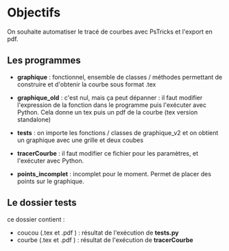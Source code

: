# Objectifs 

On souhaite automatiser le tracé de courbes avec PsTricks et l'export en pdf.

## Les programmes 

* **graphique** : fonctionnel, ensemble de classes / méthodes permettant de construire et d'obtenir la courbe sous format .tex

* **graphique_old** : c'est nul, mais ça peut dépanner : il faut modifier l'expression de la fonction dans le programme puis l'exécuter avec Python. Cela donne un tex puis un pdf de la courbe (tex version standalone)

 * **tests** : on importe les fonctions / classes de graphique_v2 et on obtient un graphique avec une grille et deux coubes

 * **tracerCourbe** : il faut modifier ce fichier pour les paramètres, et l'exécuter avec Python.

  * **points_incomplet** : incomplet pour le moment. Permet de placer des points sur le graphique.


## Le dossier tests 

ce dossier contient :

* coucou (.tex et .pdf ) : résultat de l'exécution de **tests.py**
* courbe (.tex et .pdf ) : résultat de l'exécution de **tracerCourbe**